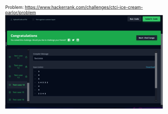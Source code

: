 Problem: https://www.hackerrank.com/challenges/ctci-ice-cream-parlor/problem
![Results](./results.png?raw=true "Results")